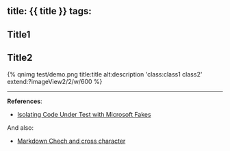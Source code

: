 title: {{ title }}
tags:
---


<!--more-->

## Title1



## Title2

{% qnimg test/demo.png title:title alt:description 'class:class1 class2' extend:?imageView2/2/w/600 %}


---

**References**:

- [Isolating Code Under Test with Microsoft Fakes](https://msdn.microsoft.com/en-us/library/hh549175.aspx)


And also:

- [Markdown Chech and cross character](http://stackoverflow.com/questions/712132/in-html-i-can-make-a-checkmark-with-x2713-is-there-a-corresponding-x-mark)

